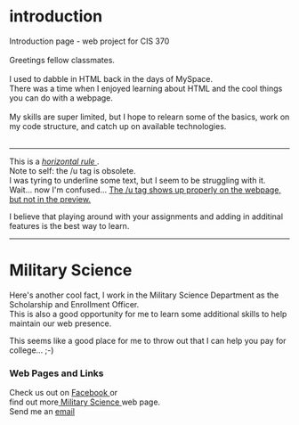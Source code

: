 # introduction <br>
Introduction page - web project for CIS 370 <br> <br>
Greetings fellow classmates. <br> <br>
I used to dabble in HTML back in the days of MySpace. <br>
There was a time when I enjoyed learning about HTML and the cool things you can do with a webpage. <br> <br>
My skills are super limited, but I hope to relearn some of the basics, work on my code structure, and catch up on available technologies.  
<br>
<hr>
This is a <em> <u> horizontal rule </u> </em>. <br>
Note to self:  the /u tag is obsolete. <br>
I was tyring to underline some text, but I seem to be struggling with it. <br>
Wait... now I'm confused... <u> The /u tag shows up properly on the webpage, but not in the preview. </u>

I believe that playing around with your assignments and adding in additinal features is the best way to learn.
<hr>
<H1> Military Science </H1>

Here's another cool fact, I work in the Military Science Department as the Scholarship and Enrollment Officer. <br>
This is also a good opportunity for me to learn some additional skills to help maintain our web presence.

This seems like a good place for me to throw out that I can help you pay for college...  ;-)

<h3> Web Pages and Links </h3>
Check us out on <a href="https://www.facebook.com/BearBattalionROTC/"> Facebook </a> or <br>
find out more<a href="http://www.missouristate.edu/milsci/"> Military Science </a> web page. <br>
Send me an <a href="mailto: proberson@missouristate.edu?Subject=Hello%20from%20CIS%20370"> email </a> <br>

